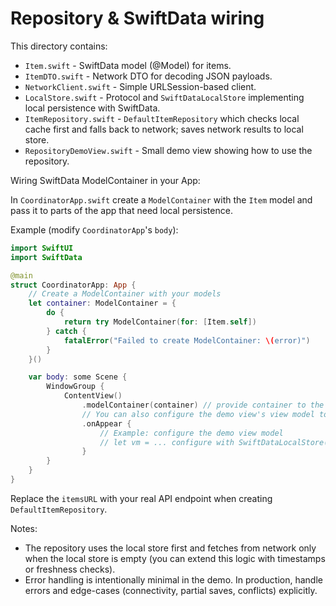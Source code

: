 # Repository & SwiftData wiring

This directory contains:

- `Item.swift` - SwiftData model (@Model) for items.
- `ItemDTO.swift` - Network DTO for decoding JSON payloads.
- `NetworkClient.swift` - Simple URLSession-based client.
- `LocalStore.swift` - Protocol and `SwiftDataLocalStore` implementing local persistence with SwiftData.
- `ItemRepository.swift` - `DefaultItemRepository` which checks local cache first and falls back to network; saves network results to local store.
- `RepositoryDemoView.swift` - Small demo view showing how to use the repository.

Wiring SwiftData ModelContainer in your App:

In `CoordinatorApp.swift` create a `ModelContainer` with the `Item` model and pass it to parts of the app that need local persistence.

Example (modify `CoordinatorApp`'s `body`):

```swift
import SwiftUI
import SwiftData

@main
struct CoordinatorApp: App {
    // Create a ModelContainer with your models
    let container: ModelContainer = {
        do {
            return try ModelContainer(for: [Item.self])
        } catch {
            fatalError("Failed to create ModelContainer: \(error)")
        }
    }()

    var body: some Scene {
        WindowGroup {
            ContentView()
                .modelContainer(container) // provide container to the view hierarchy
                // You can also configure the demo view's view model to use the container:
                .onAppear {
                    // Example: configure the demo view model
                    // let vm = ... configure with SwiftDataLocalStore(container: container)
                }
        }
    }
}
```

Replace the `itemsURL` with your real API endpoint when creating `DefaultItemRepository`.

Notes:
- The repository uses the local store first and fetches from network only when the local store is empty (you can extend this logic with timestamps or freshness checks).
- Error handling is intentionally minimal in the demo. In production, handle errors and edge-cases (connectivity, partial saves, conflicts) explicitly.
